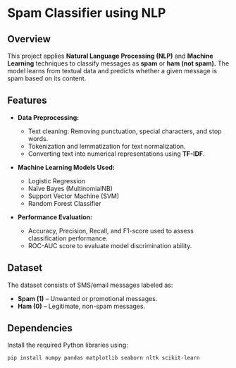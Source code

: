 # Spam Classifier using NLP

## Overview
This project applies **Natural Language Processing (NLP)** and **Machine Learning** techniques to classify messages as **spam** or **ham (not spam).** The model learns from textual data and predicts whether a given message is spam based on its content.

## Features
- **Data Preprocessing:**  
  - Text cleaning: Removing punctuation, special characters, and stop words.  
  - Tokenization and lemmatization for text normalization.  
  - Converting text into numerical representations using **TF-IDF**.  

- **Machine Learning Models Used:**  
  - Logistic Regression  
  - Naïve Bayes (MultinomialNB)  
  - Support Vector Machine (SVM)  
  - Random Forest Classifier  

- **Performance Evaluation:**  
  - Accuracy, Precision, Recall, and F1-score used to assess classification performance.  
  - ROC-AUC score to evaluate model discrimination ability.  

## Dataset
The dataset consists of SMS/email messages labeled as:
- **Spam (1)** – Unwanted or promotional messages.  
- **Ham (0)** – Legitimate, non-spam messages.  

## Dependencies
Install the required Python libraries using:

```bash
pip install numpy pandas matplotlib seaborn nltk scikit-learn
